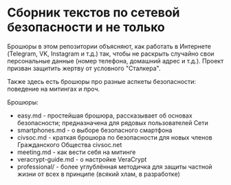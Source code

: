 # Сборник текстов по сетевой безопасности и не только

Брошюры в этом репозитории объясняют, как работать в Интернете (Telegram, VK, Instagram и т.д.) так, чтобы не раскрыть 
случайно свои персональные данные (номер телефона, домашний адрес и т.д.). 
Проект призван защитить жертву от условного "Сталкера".

Также здесь есть брошюры про разные аспкеты безопасности: поведение на митингах и проч. 

Брошюры:

* easy.md - простейшая брошюра, рассказывает об основах безопасности; предназначена для рядовых пользователей Сети
* smartphones.md - о выборе безопасного смартфона
* civsoc.md - краткая брошюра по безопасности для новых членов Гражданского Общества civsoc.net
* meeting.md - как вести себя на митинге
* veracrypt-guide.md - о настройке VeraCrypt
* professional/ - более углублённая методичка для защиты частной жизни от всех в принципе (всякий хлам, в разработке)
